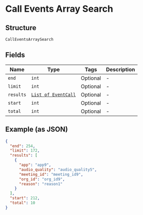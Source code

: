 
# Call Events Array Search

## Structure

`CallEventsArraySearch`

## Fields

| Name | Type | Tags | Description |
|  --- | --- | --- | --- |
| `end` | `int` | Optional | - |
| `limit` | `int` | Optional | - |
| `results` | [`List of EventCall`](../../doc/models/event-call.md) | Optional | - |
| `start` | `int` | Optional | - |
| `total` | `int` | Optional | - |

## Example (as JSON)

```json
{
  "end": 254,
  "limit": 172,
  "results": [
    {
      "app": "app9",
      "audio_quality": "audio_quality5",
      "meeting_id": "meeting_id9",
      "org_id": "org_id9",
      "reason": "reason1"
    }
  ],
  "start": 212,
  "total": 10
}
```

